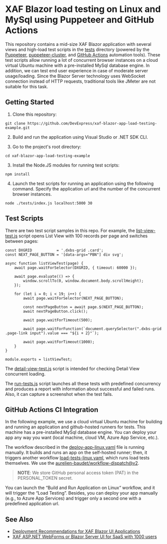 # XAF Blazor load testing on Linux and MySql using Puppeteer and GitHub Actions

This repository contains a mid-size XAF Blazor application with several views and high-load test scripts in the [tests](https://github.com/DevExpress/xaf-blazor-app-load-testing-example/tree/main/tests) directory (powered by the [Puppeteer](https://github.com/puppeteer/puppeteer), [puppeteer-cluster](https://github.com/thomasdondorf/puppeteer-cluster), and [GitHub Actions](https://github.com/features/actions) automation tools). These test scripts allow running a lot of concurrent browser instances on a cloud virtual Ubuntu machine with a pre-installed MySql database engine. In addition, we can test end user experience in case of moderate server usage/loading. Since the Blazor Server technology uses WebSocket connection instead of HTTP requests, traditional tools like JMeter are not suitable for this task.

## Getting Started

1. Clone this repository:
```
git clone https://github.com/DevExpress/xaf-blazor-app-load-testing-example.git
```
2. Build and run the application using Visual Studio or .NET SDK CLI.

3. Go to the project's root directory:
```
cd xaf-blazor-app-load-testing-example
```
3. Install the Node.JS modules for running test scripts:
```
npm install
```
4. Launch the test scripts for running an application using the following command. Specify the application url and the number of the concurrent browser instances.

```
node ./tests/index.js localhost:5000 30
```
## Test Scripts

There are two test script samples in this repo. For example, the [list-view-test.js](/tests/list-view-test.js) script opens List View with 100 records per page and switches between pages:

```
const DXGRID           = '.dxbs-grid .card';
const NEXT_PAGE_BUTTON = '[data-args="PBN"] div svg';

async function listViewTest(page) {
    await page.waitForSelector(DXGRID, { timeout: 60000 });

    await page.evaluate(() => {
        window.scrollTo(0, window.document.body.scrollHeight);
    });

    for (let i = 0; i < 19; i++) {
        await page.waitForSelector(NEXT_PAGE_BUTTON);

        const nextPageButton = await page.$(NEXT_PAGE_BUTTON);
        await nextPageButton.click();

        await page.waitForTimeout(500);

        await page.waitForFunction(`document.querySelector(".dxbs-grid .page-link input").value === "${i + 2}"`);

        await page.waitForTimeout(1000);
    }
}

module.exports = listViewTest;
```

The [detail-view-test.js](/tests/detail-view-test.js) script is intended for checking Detail View concurrent loading.

The [run-tests.js](/tests/run-tests.js) script launches all these tests with predefined concurrency and produces a report with information about successful and failed runs. Also, it can capture a screenshot when the test fails.


## GitHub Actions CI Integration

In the following example, we use a cloud virtual Ubuntu machine for building and running an application and github-hosted runners for tests. This machine has a pre-installed MySql database engine. You can deploy your app any way you want (local machine, cloud VM, Azure App Service, etc.).

The workflow described in the [deploy-app-linux.yaml](/.github/workflows/deploy-app-linux.yaml) file is running manually. It builds and runs an app on the self-hosted runner; then, it triggers another workflow [load-tests-linux.yaml](/.github/workflows/load-tests-linux.yaml), which runs load tests themselves. We use the [aurelien-baudet/workflow-dispatch@v2](https://github.com/marketplace/actions/workflow-dispatch-and-wait).

>**NOTE**: We store GitHub personal access token (PAT) in the PERSONAL_TOKEN secret.

You can launch the “Build and Run Application on Linux“ workflow, and it will trigger the “Load Testing”. Besides, you can deploy your app manually (e.g., to Azure App Services) and trigger only a second one with a predefined application url.


## See Also

- [Deployment Recommendations for XAF Blazor UI Applications](https://docs.devexpress.com/eXpressAppFramework/403362/deployment/deployment-recommendations-blazor)
- [XAF ASP.NET WebForms or Blazor Server UI for SaaS with 1000 users](https://supportcenter.devexpress.com/ticket/details/t585727/xaf-asp-net-webforms-or-blazor-server-ui-for-saas-with-1000-users)

